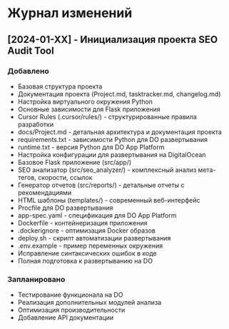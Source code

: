 # Журнал изменений

## [2024-01-XX] - Инициализация проекта SEO Audit Tool
### Добавлено
- Базовая структура проекта
- Документация проекта (Project.md, tasktracker.md, changelog.md)
- Настройка виртуального окружения Python
- Основные зависимости для Flask приложения
- Cursor Rules (.cursor/rules/) - структурированные правила разработки
- docs/Project.md - детальная архитектура и документация проекта
- requirements.txt - зависимости Python для DO развертывания
- runtime.txt - версия Python для DO App Platform
- Настройка конфигурации для развертывания на DigitalOcean
- Базовое Flask приложение (src/app/)
- SEO анализатор (src/seo_analyzer/) - комплексный анализ мета-тегов, скорости, ссылок
- Генератор отчетов (src/reports/) - детальные отчеты с рекомендациями
- HTML шаблоны (templates/) - современный веб-интерфейс
- Procfile для DO развертывания
- app-spec.yaml - спецификация для DO App Platform
- Dockerfile - контейнеризация приложения
- .dockerignore - оптимизация Docker образов
- deploy.sh - скрипт автоматизации развертывания
- .env.example - пример переменных окружения
- Исправление синтаксических ошибок в коде
- Полная подготовка к развертыванию на DO

### Запланировано
- Тестирование функционала на DO
- Реализация дополнительных модулей анализа
- Оптимизация производительности
- Добавление API документации
